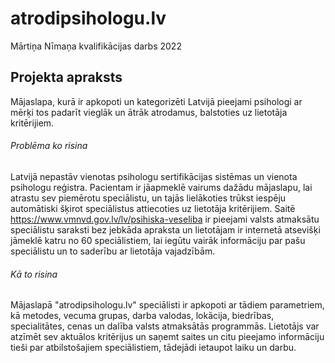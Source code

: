 # atrodipsihologu.lv
Mārtiņa Nīmaņa kvalifikācijas darbs 2022
## Projekta apraksts
Mājaslapa, kurā ir apkopoti un kategorizēti Latvijā pieejami psihologi ar mērķi tos padarīt vieglāk un ātrāk atrodamus, balstoties uz lietotāja kritērijiem.
###### Problēma ko risina
Latvijā nepastāv vienotas psihologu sertifikācijas sistēmas un vienota psihologu reģistra. Pacientam ir jāapmeklē vairums dažādu mājaslapu, lai atrastu sev piemērotu speciālistu, un tajās lielākoties trūkst iespēju automātiski šķirot speciālistus attiecoties uz lietotāja kritērijiem. Saitē https://www.vmnvd.gov.lv/lv/psihiska-veseliba ir pieejami valsts atmaksātu speciālistu saraksti bez jebkāda apraksta un lietotājam ir internetā atsevišķi jāmeklē katru no 60 speciālistiem, lai iegūtu vairāk informāciju par pašu speciālistu un to saderību ar lietotāja vajadzībām.
###### Kā to risina
Mājaslapā "atrodipsihologu.lv" speciālisti ir apkopoti ar tādiem parametriem, kā metodes, vecuma grupas, darba valodas, lokācija, biedrības, specialitātes, cenas un dalība valsts atmaksātās programmās. Lietotājs var atzīmēt sev aktuālos kritērijus un saņemt saites un citu pieejamo informāciju tieši par atbilstošajiem speciālistiem, tādejādi ietaupot laiku un darbu.
